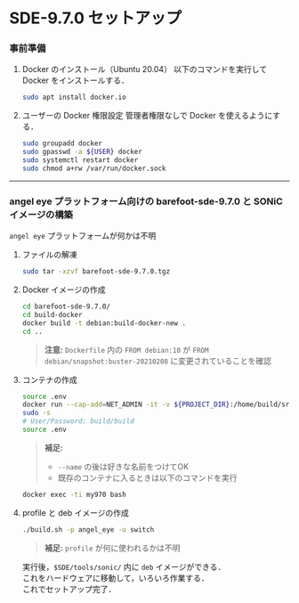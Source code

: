 # SDE-9.7.0 セットアップ
### 事前準備
   1. Docker のインストール（Ubuntu 20.04）
    以下のコマンドを実行して Docker をインストールする．
	   ```bash
	  sudo apt install docker.io
	  ```
   2. ユーザーの Docker 権限設定
  管理者権限なしで Docker を使えるようにする．
	   ```bash
	  sudo groupadd docker
	  sudo gpasswd -a ${USER} docker
	  sudo systemctl restart docker
	  sudo chmod a+rw /var/run/docker.sock
	  ```

---
### angel eye プラットフォーム向けの barefoot-sde-9.7.0 と SONiC イメージの構築
`angel eye` プラットフォームが何かは不明

   1. ファイルの解凍
	  ```bash
	  sudo tar -xzvf barefoot-sde-9.7.0.tgz
	  ```

   2. Docker イメージの作成
	  ```bash
	  cd barefoot-sde-9.7.0/
	  cd build-docker
	  docker build -t debian:build-docker-new .
	  cd ..
	  ```
	  > **注意:** `Dockerfile` 内の `FROM debian:10` が `FROM debian/snapshot:buster-20210208` に変更されていることを確認

   3. コンテナの作成
	  ```bash
	  source .env
	  docker run --cap-add=NET_ADMIN -it -v ${PROJECT_DIR}:/home/build/src --name my970 debian:build-docker-new
	  sudo -s
	  # User/Password: build/build
	  source .env
	  ```
	  > **補足:**
	  > - `--name` の後は好きな名前をつけてOK
	  > - 既存のコンテナに入るときは以下のコマンドを実行
	  ```bash
	  docker exec -ti my970 bash
	  ```

   4. profile と deb イメージの作成
	  ```bash
	  ./build.sh -p angel_eye -u switch
	  ```
	  > **補足:** `profile` が何に使われるかは不明
  
	  実行後，`$SDE/tools/sonic/` 内に `deb` イメージができる．<br>
	  これをハードウェアに移動して，いろいろ作業する．<br>
	  これでセットアップ完了．
